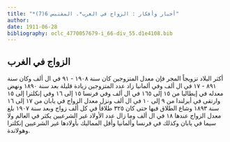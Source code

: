 ```yaml
---
title: "*أخبار وأفكار : الزواج في الغرب*. المقتبس 6(7)"
author: 
date: 1911-06-28
bibliography: oclc_4770057679-i_66-div_55.d1e4108.bib
---
```




##  الزواج في الغرب 


 أكثر البلاد تزويجاً المجر فإن معدل المتزوجين كان سنة  ١٩٠٨  -  ٩١  في ال  ألف  وكان سنة  ٨٩١  -  ١٧  في ال  ألف  وفي ألمانيا زاد عدد المتزوجين زيادة قليلة بعد سنة  ١٨٩٠  ونهض معدله في إيطاليا من  ١٥  إلى  ١٦٥  في ال  ألف  وفي فرنسا  ١٥  إلى  ١٦  وفي إنكلترا إلى  ١٥  وارتقى في أيرلندا من  ٩  إلى  ١٠  في ال  ألف  ونزل معدل الزواج في يابان من  ١٧  إلى  ١٦  سنة  ١٨٩٣  وشاع الطلاق فيها حتى كان  ٣٢٥  طلاقاً في كل  ألف  زواج وبعد سنة  ١٩٠٧  بلغ معدل الزواج عندها  ١٨  في ال  ألف  وما زال عدد الأولاد غير الشرعيين يكثر في العالم ولا سيما في يابان وكذلك في فرنسا وألمانيا وأقل المماليك بأولادها غير الشرعيين إنكلترا وهولاندة. 
